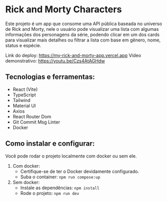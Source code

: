 # Rick and Morty Characters

Este projeto é um app que consome uma API pública baseada no universo de Rick and Morty, nele o usuário pode visualizar uma lista com algumas informações dos personagens da série, podendo clicar em um dos cards para visualizar mais detalhes ou filtrar a lista com base em gênero, nome, status e espécie.

Link do deploy: https://my-rick-and-morty-app.vercel.app
Vídeo demonstrativo: https://youtu.be/Czs4AtAGHdw

## Tecnologias e ferramentas:

 - React (Vite)
 - TypeScript
 - Tailwind
 - Material UI
 - Axios
 - React Router Dom
 - Git Commit Msg Linter
 - Docker

## Como instalar e configurar:

Você pode rodar o projeto localmente com docker ou sem ele.

 1. Com docker:
	- Certifique-se de ter o Docker devidamente configurado.
    - Suba o container:
    ```npm run compose:up```
 2. Sem docker:
	 - Instale as dependências:
	     ```npm install```
    - Rode o projeto:
    ```npm run dev```

